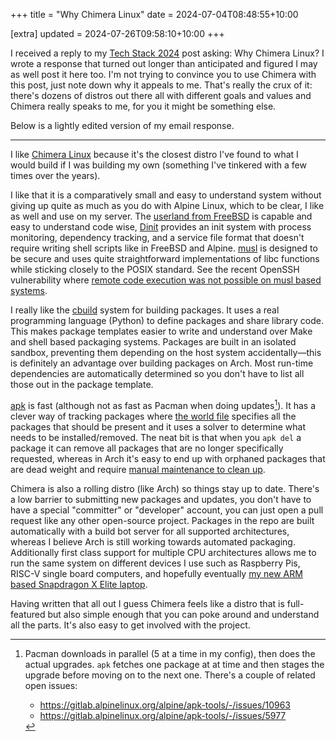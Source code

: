 +++
title = "Why Chimera Linux"
date = 2024-07-04T08:48:55+10:00

[extra]
updated = 2024-07-26T09:58:10+10:00
+++

I received a reply to my [Tech Stack 2024](@/posts/2024/tech-stack/index.md)
post asking: Why Chimera Linux? I wrote a response that turned out longer than
anticipated and figured I may as well post it here too. I'm not trying to
convince you to use Chimera with this post, just note down why it appeals to
me. That's really the crux of it: there's dozens of distros out there all with
different goals and values and Chimera really speaks to me, for you it might be
something else.

<!-- more -->

Below is a lightly edited version of my email response.

---

I like [Chimera Linux] because it's the closest distro I've found to what I would build
if I was building my own (something I've tinkered with a few times over the
years).

I like that it is a comparatively small and easy to understand system without
giving up quite as much as you do with Alpine Linux, which to be clear, I like
as well and use on my server. The [userland from FreeBSD][userland] is capable and easy
to understand code wise, [Dinit] provides an init system with process monitoring,
dependency tracking, and a service file format that doesn't require writing
shell scripts like in FreeBSD and Alpine. [musl] is designed to be secure and
uses quite straightforward implementations of libc functions while sticking
closely to the POSIX standard. See the recent OpenSSH vulnerability where
[remote code execution was not possible on musl based systems](https://fosstodon.org/@musl/112711796005712271).

I really like the [cbuild] system for building packages. It uses a real
programming language (Python) to define packages and share library code. This
makes package templates easier to write and understand over Make and shell
based packaging systems. Packages are built in an isolated sandbox, preventing
them depending on the host system accidentally—this is definitely an advantage
over building packages on Arch. Most run-time dependencies are automatically
determined so you don't have to list all those out in the package template.

[apk] is fast (although not as fast as Pacman when doing updates[^1]). It has a
clever way of tracking packages where [the world file][world] specifies all the packages
that should be present and it uses a solver to determine what needs to be
installed/removed. The neat bit is that when you `apk del` a package it can remove all
packages that are no longer specifically requested, whereas in Arch it's easy
to end up with orphaned packages that are dead weight and require [manual
maintenance to clean up](https://wiki.archlinux.org/title/Pacman/Tips_and_tricks#Removing_unused_packages_(orphans)).

Chimera is also a rolling distro (like Arch) so things stay up to date. There's
a low barrier to submitting new packages and updates, you don't have to have a
special "committer" or "developer" account, you can just open a pull request
like any other open-source project. Packages in the repo are built
automatically with a build bot server for all supported architectures, whereas
I believe Arch is still working towards automated packaging. Additionally first
class support for multiple CPU architectures allows me to run the same system
on different devices I use such as Raspberry Pis, RISC-V single board
computers, and hopefully eventually
[my new ARM based Snapdragon X Elite laptop](@posts/2024/yoga-7x-snapdragon-developer-review/index.md).

Having written that all out I guess Chimera feels like a distro that is
full-featured but also simple enough that you can poke around and understand
all the parts. It's also easy to get involved with the project.

[^1]: Pacman downloads in parallel (5 at a time in my config), then does the actual upgrades. `apk` fetches one package at at time and then stages the upgrade before moving on to the next one. There's a couple of related open issues:

      - <https://gitlab.alpinelinux.org/alpine/apk-tools/-/issues/10963>
      - <https://gitlab.alpinelinux.org/alpine/apk-tools/-/issues/5977>

[cbuild]: https://github.com/chimera-linux/cports/blob/master/Usage.md
[cports]: https://github.com/chimera-linux/cports
[musl]: https://musl.libc.org/
[Dinit]: https://davmac.org/projects/dinit/
[apk]: https://gitlab.alpinelinux.org/alpine/apk-tools
[userland]: https://github.com/chimera-linux/chimerautils
[Chimera Linux]: https://chimera-linux.org/
[world]: https://chimera-linux.org/docs/apk/world
